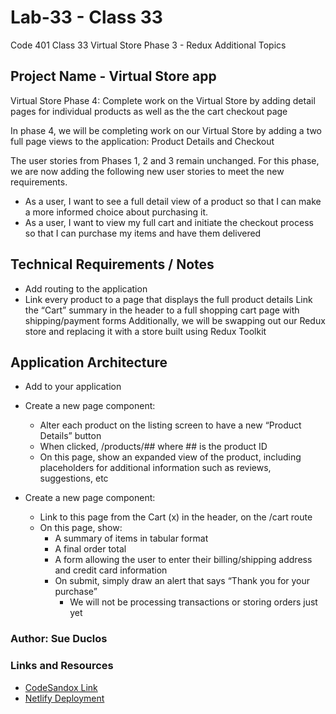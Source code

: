 # Lab-33 - Class 33

Code 401 Class 33 Virtual Store Phase 3 - Redux Additional Topics

## Project Name - Virtual Store app

Virtual Store Phase 4: Complete work on the Virtual Store by adding detail pages for individual products as well as the the cart checkout page

In phase 4, we will be completing work on our Virtual Store by adding a two full page views to the application: Product Details and Checkout

The user stories from Phases 1, 2 and 3 remain unchanged. For this phase, we are now adding the following new user stories to meet the new requirements.

* As a user, I want to see a full detail view of a product so that I can make a more informed choice about purchasing it.
* As a user, I want to view my full cart and initiate the checkout process so that I can purchase my items and have them delivered

## Technical Requirements / Notes

* Add routing to the application
* Link every product to a page that displays the full product details
Link the “Cart” summary in the header to a full shopping cart page with shipping/payment forms
Additionally, we will be swapping out our Redux store and replacing it with a store built using Redux Toolkit

## Application Architecture

* Add <BrowserRouter /> to your application
* Create a new page component: <ProductDetails />
  * Alter each product on the listing screen to have a new “Product Details” button
  * When clicked, <Link to...> /products/## where ## is the product ID
  * On this page, show an expanded view of the product, including placeholders for additional information such as reviews, suggestions, etc

* Create a new page component: <ShoppingCart />
  * Link to this page from the Cart (x) in the header, on the /cart route
  * On this page, show:
    * A summary of items in tabular format
    * A final order total
    * A form allowing the user to enter their billing/shipping address and credit card information
    * On submit, simply draw an alert that says “Thank you for your purchase”
      * We will not be processing transactions or storing orders just yet

### Author: Sue Duclos

### Links and Resources

- [CodeSandox Link](https://codesandbox.io/s/sduclos-401n16-lab33-phase-4-0qky3)
- [Netlify Deployment](www.abc.com)
